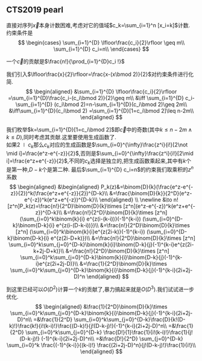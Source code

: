 ## CTS2019 pearl





直接对序列$\vec x$本身计数困难,考虑对它的值域$c_k=\sum_{i=1}^n [x_i=k]$计数.
约束条件是
$$
\begin{cases}
\sum_{i=1}^{D} \lfloor\frac{c_i}{2}\rfloor \geq m\\
\sum_{i=1}^{D} c_i=n\\
\end{cases}
$$

一个$\vec{c}$的贡献是$\frac{n!}{\prod_{i=1}^{D}c_i !}$  

我们引入$\lfloor\frac{x}{2}\rfloor=\frac{x-(x\bmod 2)}{2}$对约束条件进行化简.
$$
\begin{aligned}
&\sum_{i=1}^{D} \lfloor\frac{c_i}{2}\rfloor
	=\sum_{i=1}^{D}\frac{c_i-(c_i\bmod 2)}{2}\geq m\\
&\iff \sum_{i=1}^{D} c_i-\sum_{i=1}^{D} (c_i\bmod 2)=n-\sum_{i=1}^{D}(c_i\bmod 2)\geq 2m\\
&\iff\sum_{i=1}^{D}(c_i\bmod 2) =\sum_{i=1}^{D}[1=c_i\bmod 2]\leq n-2m\\
\end{aligned}
$$

我们枚举$k=\sum_{i=1}^{D}[1=c_i\bmod 2]$即$\vec c$中的奇数(其中$k\leq n-2m\land k\leq D$),同时考虑其贡献.这里要使用生成函数了.  
如果$2\mid c_k$那么$c_k$对应的生成函数是$\sum_{i=0}^{\infty}\frac{z^i}{i!}[2\not \mid i]=\frac{e^z-e^{-z}}{2}$,否则是$\sum_{i=0}^{\infty}\frac{z^i}{i!}[2\mid i]=\frac{e^z+e^{-z}}{2}$,不同的$c_k$选择是独立的,把生成函数乘起来,其中有$k$个是第一种,$D-k$个是第二种. 最后$\sum_{i=1}^{D} c_i=n$的约束我们取乘积的$z^n$系数
$$
\begin{aligned}
&\begin{aligned}
P_k(z)&=\binom{D}{k}(\frac{e^z-e^{-z}}{2})^k(\frac{e^z+e^{-z}}{2})^{D-k}\\
&=\frac{\binom{D}{k}}{2^D}(e^z-e^{-z})^k(e^z+e^{-z})^{D-k}\\
\end{aligned}
\\
\newline 
&\to n![z^n]P_k(z)=\frac{n!}{2^D}\binom{D}{k}\times [z^n](e^z-e^{-z})^k(e^z+e^{-z})^{D-k}\\
&=\frac{n!}{2^D}\binom{D}{k}\times [z^n]
	(\sum_{i=0}^k\binom{k}{i} e^{z(i-(k-i))}(-1)^{k-i})
	(\sum_{i=0}^{D-k}\binom{D-k}{i} e^{z(i-(D-k-i))})\\
&=\frac{n!}{2^D}\binom{D}{k}\times [z^n]
	(\sum_{i=0}^k\binom{k}{i}e^{z(2i-k)}(-1)^{k-i})
	(\sum_{i=0}^{D-k}\binom{D-k}{i} e^{z(2i-D+k)})\\
&=\frac{n!}{2^D}\binom{D}{k}\times [z^n]
	\sum_{i=0}^k\sum_{j=0}^{D-k}\binom{k}{i}\binom{D-k}{j}(-1)^{k-i}e^{z(2i-k+2j-D+k)}\\
&=\frac{n!}{2^D}\binom{D}{k}\times [z^n]
	\sum_{i=0}^k\sum_{j=0}^{D-k}\binom{k}{i}\binom{D-k}{j}(-1)^{k-i}e^{z(2i+2j-D)}\\
&=\frac{1}{2^D}\binom{D}{k}\times
	\sum_{i=0}^k\sum_{j=0}^{D-k}\binom{k}{i}\binom{D-k}{j}(-1)^{k-i}(2i+2j-D)^n
\end{aligned}
$$

到这里已经可以$O(D^2)$计算一个$k$的贡献了,暴力搞起来就是$O(D^3)$.我们试试进一步优化.
$$
\begin{aligned}
&\frac{1}{2^D}\binom{D}{k}\times
	\sum_{i=0}^k\sum_{j=0}^{D-k}\binom{k}{i}\binom{D-k}{j}(-1)^{k-i}(2i+2j-D)^n\\
=&\frac{1}{2^D}
	\sum_{i=0}^k\sum_{j=0}^{D-k}\frac{D}{k!(D-k)!}\frac{k!}{i!(k-i)!}\frac{(D-k)!}{j!(D-k-j)!}(-1)^{k-i}(2i+2j-D)^n\\
=&\frac{1}{2^D}
	\sum_{i=0}^k\sum_{j=0}^{D-k}
		\frac{D!}{1}\frac{1}{i!(k-i)!}\frac{1}{j!(D-k-j)!}
		(-1)^{k-i}(2i+2j-D)^n\\
=&\frac{D!}{2^D}
	\sum_{j=0}^{D-k}
	\sum_{i=0}^k \frac{(-1)^{k-i}}{(k-i)!}
		\frac{(2i+2j-D)^n}{j!(D-k-j)!}\frac{1}{i!}\\
\end{aligned}
$$
